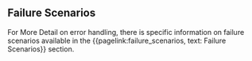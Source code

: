 ## Failure Scenarios

For More Detail on error handling, there is specific information on failure scenarios available in the {{pagelink:failure_scenarios, text: Failure Scenarios}} section.
